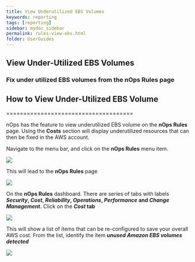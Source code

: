 ```yaml
---
title: View Underutilized EBS Volumes
keywords: reporting
tags: [reporting]
sidebar: mydoc_sidebar
permalink: rules-view-ebs.html
folder: UserGuides
---
```


## View Under-Utilized EBS Volumes

### Fix under utilized EBS volumes from the nOps Rules page ###


## How to View Under-Utilized EBS Volume ##
=====================================

nOps has the feature to view underutilized EBS volume on the **nOps Rules** page. Using the **Costs** section will display underutilized resources that can then be fixed in the AWS account.

Navigate to the menu bar, and click on the **nOps Rules** menu item.

[![](https://downloads.intercomcdn.com/i/o/286767650/f7adab095fc0f1a9150d2c70/image.png)](https://downloads.intercomcdn.com/i/o/286767650/f7adab095fc0f1a9150d2c70/image.png)

This will lead to the **nOps Rules** page

[![](https://downloads.intercomcdn.com/i/o/286339893/b4cb721fef21a585870bfea8/image.png)](https://downloads.intercomcdn.com/i/o/286339893/b4cb721fef21a585870bfea8/image.png)

On the **nOps Rules** dashboard. There are series of tabs with labels **_Security_, _Cost_, _Reliability_, _Operations_, _Performance_ and _Change Management_.** Click on the **_Cost_ tab**

[![](https://downloads.intercomcdn.com/i/o/286339960/0b835d16ac5356a90d20b793/image.png)](https://downloads.intercomcdn.com/i/o/286339960/0b835d16ac5356a90d20b793/image.png)

This will show a list of items that can be re-configured to save your overall AWS cost. From the list, identify the item **_unused Amazon EBS volumes detected_**

[![](https://downloads.intercomcdn.com/i/o/286340083/578d28793e15e3d6e9db5a29/image.png)](https://downloads.intercomcdn.com/i/o/286340083/578d28793e15e3d6e9db5a29/image.png)